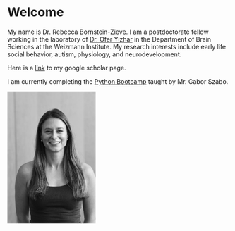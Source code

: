 # Welcome


My name is Dr. Rebecca Bornstein-Zieve. I am a postdoctorate fellow working in the laboratory of [Dr. Ofer Yizhar](https://www.weizmann.ac.il/brain-sciences/labs/yizhar/) in the Department of Brain Sciences at the Weizmann Institute. My research interests include early life social behavior, autism, physiology, and neurodevelopment.


Here is a [link](https://scholar.google.com/citations?user=i9eWpDgAAAAJ&hl=en&oi=ao) to my google scholar page.

I am currently completing the [Python Bootcamp](https://github.com/szabgab/wis-python-course-2024-04?tab=readme-ov-file) taught by Mr. Gabor Szabo. 


<img src="https://raw.githubusercontent.com/rebka1989/rebka1989.github.io/main/linkedin.JPG" width="200">

